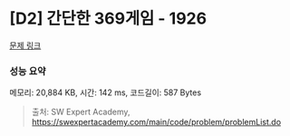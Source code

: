 # [D2] 간단한 369게임 - 1926 

[문제 링크](https://swexpertacademy.com/main/code/problem/problemDetail.do?contestProbId=AV5PTeo6AHUDFAUq) 

### 성능 요약

메모리: 20,884 KB, 시간: 142 ms, 코드길이: 587 Bytes



> 출처: SW Expert Academy, https://swexpertacademy.com/main/code/problem/problemList.do